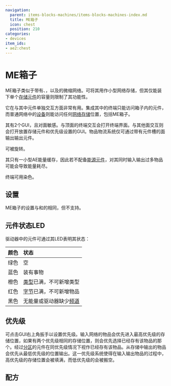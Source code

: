```yaml
---
navigation:
  parent: items-blocks-machines/items-blocks-machines-index.md
  title: ME箱子
  icon: chest
  position: 210
categories:
- devices
item_ids:
- ae2:chest
---
```


# ME箱子

<GameScene zoom="8" background="transparent">
<ImportStructure src="../assets/blocks/chest.snbt" />
</GameScene>

ME箱子类似于带有<ItemLink id="terminal" />、<ItemLink id="drive" />，以及<ItemLink id="energy_acceptor" />的微缩网络。可将其用作小型网络存储，但其仅能装下单个[存储元件](../items-blocks-machines/storage_cells.md)的容量则限制了其功能性。

它在与其中元件单独交互方面非常有用。集成其中的终端只能访问箱子内的元件，而普通网络中的[设备](../ae2-mechanics/devices.md)则能访问任何[网络存储](../ae2-mechanics/import-export-storage.md)位置，包括ME箱子。

其有2个GUI，且对面敏感。与顶面的终端交互会打开终端界面。与其他面交互则会打开放置存储元件和优先级设置的GUI。物品物流系统仅可通过带有元件槽的面输出输出元件。

可被<ItemLink id="certus_quartz_wrench" />旋转。

其只有一小型AE能量缓存，因此若不配备[能源元件](../items-blocks-machines/energy_cells.md)，对其同时输入输出过多物品可能会导致能量耗尽。

终端可用<ItemLink id="color_applicator" />染色。

<GameScene zoom="6" background="transparent">
<ImportStructure src="../assets/assemblies/chest_color.snbt" />
<IsometricCamera yaw="195" pitch="30" />
</GameScene>

## 设置

ME箱子的设置与<ItemLink id="terminal" />和<ItemLink id="crafting_terminal" />的相同，但不支持<ItemLink id="view_cell" />。

## 元件状态LED

驱动器中的元件可通过其LED表明其状态：

| 颜色 | 状态                                                          |
| :--- | :------------------------------------------------------------ |
| 绿色 | 空                                                            |
| 蓝色 | 装有事物                                                      |
| 橙色 | [类型](../ae2-mechanics/bytes-and-types.md)已满，不可新增类型 |
| 红色 | [字节](../ae2-mechanics/bytes-and-types.md)已满，不可新增物品 |
| 黑色 | 无能量或驱动器缺少[频道](../ae2-mechanics/channels.md)        |

## 优先级

可点击GUI右上角扳手以设置优先级。输入网络的物品会优先进入最高优先级的存储位置，如果有两个优先级相同的存储位置，则会优先选择已经存有该物品的那个。经过[分区](cell_workbench.md)的元件在同优先级情况下视作已经存有该物品。从存储中输出的物品会优先从最低优先级的位置输出。这一优先级系统使得在输入输出物品的过程中，高优先级的存储位置会被填满，而低优先级的会被搬空。

## 配方

<RecipeFor id="chest" />
